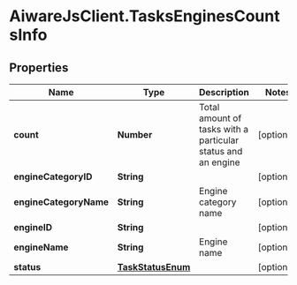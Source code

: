# AiwareJsClient.TasksEnginesCountsInfo

## Properties

Name | Type | Description | Notes
------------ | ------------- | ------------- | -------------
**count** | **Number** | Total amount of tasks with a particular status and an engine | [optional] 
**engineCategoryID** | **String** |  | [optional] 
**engineCategoryName** | **String** | Engine category name | [optional] 
**engineID** | **String** |  | [optional] 
**engineName** | **String** | Engine name | [optional] 
**status** | [**TaskStatusEnum**](TaskStatusEnum.md) |  | [optional] 


